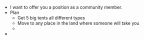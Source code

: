 - I want to offer you a position as a community member.
- Plan
	- Get 5 big tents all different types
	- Move to any place in the land where someone will take you
	-
-